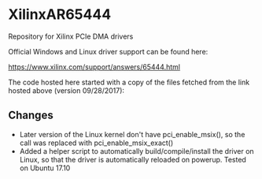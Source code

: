 # XilinxAR65444
Repository for Xilinx PCIe DMA drivers

Official Windows and Linux driver support can be found here:

https://www.xilinx.com/support/answers/65444.html

The code hosted here started with a copy of the files fetched from the link hosted above (version 09/28/2017):

## Changes

 - Later version of the Linux kernel don't have pci_enable_msix(), so the call was replaced with pci_enable_msix_exact()
 - Added a helper script to automatically build/compile/install the driver on Linux, so that the driver is automatically reloaded on powerup. Tested on Ubuntu 17.10

